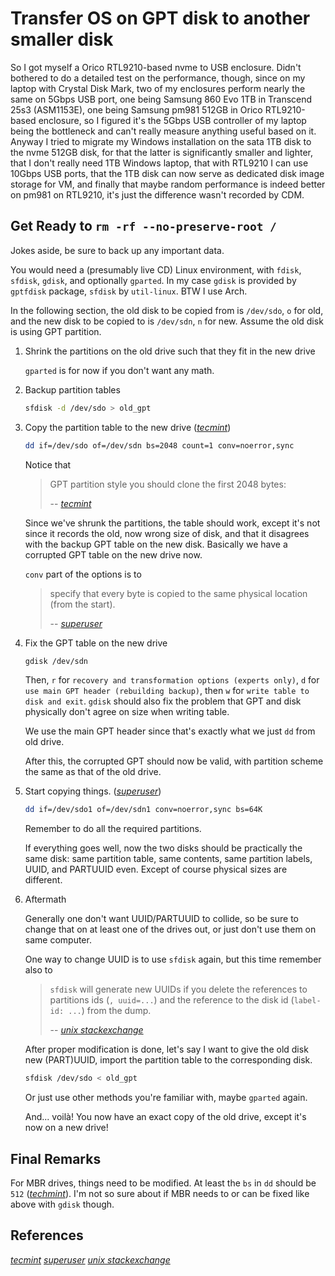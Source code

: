 # Transfer OS on GPT disk to another smaller disk

So I got myself a Orico RTL9210-based nvme to USB enclosure. Didn't bothered to do a detailed test on the performance, though, since on my laptop with Crystal Disk Mark, two of my enclosures perform nearly the same on 5Gbps USB port, one being Samsung 860 Evo 1TB in Transcend 25s3 (ASM1153E), one being Samsung pm981 512GB in Orico RTL9210-based enclosure, so I figured it's the 5Gbps USB controller of my laptop being the bottleneck and can't really measure anything useful based on it. Anyway I tried to migrate my Windows installation on the sata 1TB disk to the nvme 512GB disk, for that the latter is significantly smaller and lighter, that I don't really need 1TB Windows laptop, that with RTL9210 I can use 10Gbps USB ports, that the 1TB disk can now serve as dedicated disk image storage for VM, and finally that maybe random performance is indeed better on pm981 on RTL9210, it's just the difference wasn't recorded by CDM.



## Get Ready to `rm -rf --no-preserve-root /`

Jokes aside, be sure to back up any important data.

You would need a (presumably live CD) Linux environment, with `fdisk`, `sfdisk`, `gdisk`, and optionally `gparted`. In my case `gdisk` is provided by `gptfdisk` package, `sfdisk` by `util-linux`. BTW I use Arch.

In the following section, the old disk to be copied from is `/dev/sdo`, `o` for old, and the new disk to be copied to is `/dev/sdn`, `n` for new. Assume the old disk is using GPT partition.

1. Shrink the partitions on the old drive such that they fit in the new drive

   `gparted` is for now if you don't want any math.

2. Backup partition tables

   ``` bash
   sfdisk -d /dev/sdo > old_gpt
   ```

3. Copy the partition table to the new drive (<cite>[tecmint][1]</cite>)

   ``` bash
   dd if=/dev/sdo of=/dev/sdn bs=2048 count=1 conv=noerror,sync
   ```

   Notice that

   > GPT partition style you should clone the first 2048 bytes:
   >
   > -- <cite>[tecmint][1]</cite>

   Since we've shrunk the partitions, the table should work, except it's not since it records the old, now wrong size of disk, and that it disagrees with the backup GPT table on the new disk. Basically we have a corrupted GPT table on the new drive now.

   `conv` part of the options is to

   > specify that every byte is copied to the same physical location (from the start).
   >
   > -- <cite>[superuser][2]</cite>

4. Fix the GPT table on the new drive

   ``` bash
   gdisk /dev/sdn
   ```

   Then, `r` for `recovery and transformation options (experts only)`, `d` for `use main GPT header (rebuilding backup)`, then `w` for `write table to disk and exit`. `gdisk` should also fix the problem that GPT and disk physically don't agree on size when writing table.

   We use the main GPT header since that's exactly what we just `dd` from old drive.

   After this, the corrupted GPT should now be valid, with partition scheme the same as that of the old drive.

5. Start copying things. (<cite>[superuser][2]</cite>)

   ``` bash
   dd if=/dev/sdo1 of=/dev/sdn1 conv=noerror,sync bs=64K
   ```

   Remember to do all the required partitions.

   If everything goes well, now the two disks should be practically the same disk: same partition table, same contents, same partition labels, UUID, and PARTUUID even. Except of course physical sizes are different.

6. Aftermath

   Generally one don't want UUID/PARTUUID to collide, so be sure to change that on at least one of the drives out, or just don't use them on same computer.

   One way to change UUID is to use `sfdisk` again, but this time remember also to

   > `sfdisk` will generate new UUIDs if you delete the references to partitions ids (`, uuid=...`) and the reference to the disk id (`label-id: ...`) from the dump.
   >
   > -- <cite>[unix stackexchange][3]</cite>

   After proper modification is done, let's say I want to give the old disk new (PART)UUID, import the partition table to the corresponding disk.

   ``` bash
   sfdisk /dev/sdo < old_gpt
   ```

   Or just use other methods you're familiar with, maybe `gparted` again.

   And... voilà! You now have an exact copy of the old drive, except it's now on a new drive!



## Final Remarks

For MBR drives, things need to be modified. At least the `bs` in `dd` should be `512` (<cite>[techmint][1]</cite>). I'm not so sure about if MBR needs to or can be fixed like above with `gdisk` though.



## References

<cite>[tecmint][1]</cite>
<cite>[superuser][2]</cite>
<cite>[unix stackexchange][3]</cite>

[1]: https://www.tecmint.com/migrate-windows-10-from-hdd-to-ssd-using-clonezilla/
[2]: https://superuser.com/a/1050914/936873
[3]: https://unix.stackexchange.com/a/12988/312080